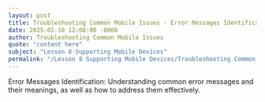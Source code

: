 ```yaml
---
layout: post
title: Troubleshooting Common Mobile Issues - Error Messages Identification
date: 2025-01-10 12:00:00 -0000
author: Troubleshooting Common Mobile Issues
quote: "content here"
subject: "Lesson 8 Supporting Mobile Devices"
permalink: "/Lesson 8 Supporting Mobile Devices/Troubleshooting Common Mobile Issues/Troubleshooting Common Mobile Issues - Error Messages Identification"
---
```


Error Messages Identification: Understanding common error messages and their meanings, as well as how to address them effectively.
